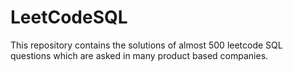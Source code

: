 # LeetCodeSQL

This repository contains the solutions of almost 500 leetcode SQL questions which are asked in many product 
based companies.
